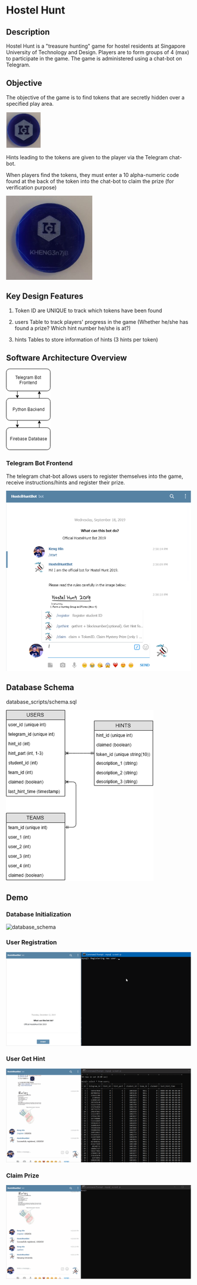 # Hostel Hunt

## Description

Hostel Hunt is a "treasure hunting" game for hostel residents at Singapore University of Technology and Design. Players are to form groups of 4 (max) to participate in the game. The game is administered using a chat-bot on Telegram. 

## Objective

The objective of the game is to find tokens that are secretly hidden over a specified play area.

![token](photos/token.png)

Hints leading to the tokens are given to the player via the Telegram chat-bot.

When players find the tokens, they must enter a 10 alpha-numeric code found at the back of the token into the chat-bot to claim the prize (for verification purpose)

![token_back](photos/token_back.png)

## Key Design Features

1. Token ID are UNIQUE to track which tokens have been found

2. users Table to track players' progress in the game (Whether he/she has found a prize? Which hint number he/she is at?)

3. hints Tables to store information of hints (3 hints per token)

## Software Architecture Overview

![architecture](photos/architecture.png)

### Telegram Bot Frontend

The telegram chat-bot allows users to register themselves into the game, receive instructions/hints and register their prize. 

![bot_screenshot](photos/bot_ss.png)

## Database Schema

database_scripts/schema.sql

![database_schema](photos/database_schema.png)

## Demo

### Database Initialization

![database_schema](photos/database_init.gif)

### User Registration

![database_schema](photos/registeration.gif)

### User Get Hint

![database_schema](photos/get_hint.gif)

### Claim Prize

![database_schema](photos/claim_prize.gif)